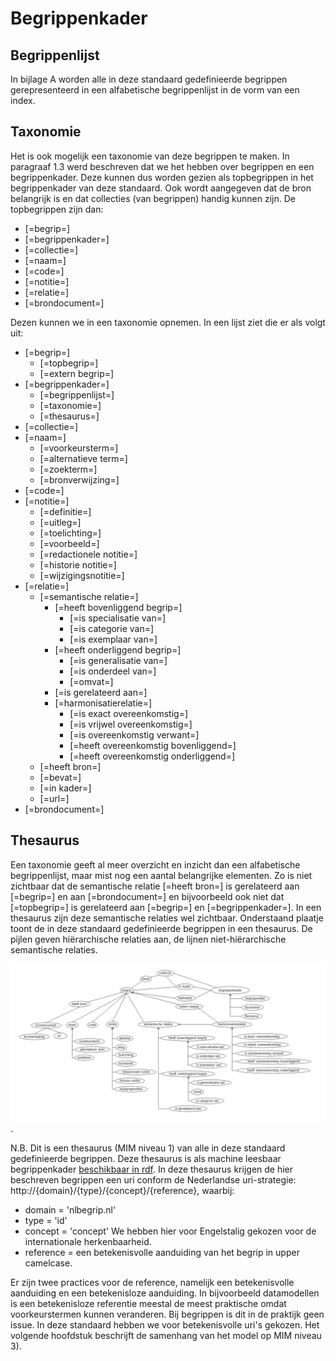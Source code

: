 # Begrippenkader

## Begrippenlijst
In bijlage A worden alle in deze standaard gedefinieerde begrippen gerepresenteerd in een alfabetische begrippenlijst in de vorm van een index.

## Taxonomie
Het is ook mogelijk een taxonomie van deze begrippen te maken. In paragraaf 1.3 werd beschreven dat we het hebben over begrippen en een begrippenkader. Deze kunnen dus worden gezien als topbegrippen in het begrippenkader van deze standaard. Ook wordt aangegeven dat de bron belangrijk is en dat collecties (van begrippen) handig kunnen zijn. 
De topbegrippen zijn dan: 
* [=begrip=]
* [=begrippenkader=]
* [=collectie=]
* [=naam=]
* [=code=]
* [=notitie=]
* [=relatie=]
* [=brondocument=]

Dezen kunnen we in een taxonomie opnemen. In een lijst ziet die er als volgt uit:
* [=begrip=]
  * [=topbegrip=]
  * [=extern begrip=]
* [=begrippenkader=]
  * [=begrippenlijst=]
  * [=taxonomie=]
  * [=thesaurus=]
* [=collectie=]
* [=naam=]
  * [=voorkeursterm=]
  * [=alternatieve term=]
  * [=zoekterm=]
  * [=bronverwijzing=]
* [=code=]
* [=notitie=]
  * [=definitie=]
  * [=uitleg=]
  * [=toelichting=]
  * [=voorbeeld=]
  * [=redactionele notitie=]
  * [=historie notitie=]
  * [=wijzigingsnotitie=]
* [=relatie=]
  * [=semantische relatie=]
    * [=heeft bovenliggend begrip=]
      * [=is specialisatie van=]
      * [=is categorie van=]
      * [=is exemplaar van=]
    * [=heeft onderliggend begrip=]
      * [=is generalisatie van=]
      * [=is onderdeel van=]
      * [=omvat=]
    * [=is gerelateerd aan=]
    * [=harmonisatierelatie=]
      * [=is exact overeenkomstig=]
      * [=is vrijwel overeenkomstig=]
      * [=is overeenkomstig verwant=]
      * [=heeft overeenkomstig bovenliggend=]
      * [=heeft overeenkomstig onderliggend=]
  * [=heeft bron=]
  * [=bevat=]
  * [=in kader=]
  * [=url=]
* [=brondocument=]

## Thesaurus
Een taxonomie geeft al meer overzicht en inzicht dan een alfabetische begrippenlijst, maar mist nog een aantal belangrijke elementen. Zo is niet zichtbaar dat de semantische relatie [=heeft bron=] is gerelateerd aan [=begrip=] en aan [=brondocument=] en bijvoorbeeld ook niet dat [=topbegrip=] is gerelateerd aan [=begrip=] en [=begrippenkader=]. In een thesaurus zijn deze semantische relaties wel zichtbaar. Onderstaand plaatje toont de in deze standaard gedefinieerde begrippen in een thesaurus. De pijlen geven hiërarchische relaties aan, de lijnen niet-hiërarchische semantische relaties.

![](./respec/media/thesaurusSBB.jpg "SBB thesaurus").

N.B. Dit is een thesaurus (MIM niveau 1) van alle in deze standaard gedefinieerde begrippen. Deze thesaurus is als machine leesbaar begrippenkader [beschikbaar in rdf](https://github.com/pldn/nederlands-profiel-voor-stelselcatalogi/blob/verwerking-opmerkingen-openbare-consultatie/concepts/thesaurus.ttl). In deze thesaurus krijgen de hier beschreven begrippen een uri conform de Nederlandse uri-strategie: http://{domain}/{type}/{concept}/{reference}, waarbij:
* domain = 'nlbegrip.nl'
* type = 'id'
* concept = 'concept' We hebben hier voor Engelstalig gekozen voor de internationale herkenbaarheid. 
* reference = een betekenisvolle aanduiding van het begrip in upper camelcase.

Er zijn twee practices voor de reference, namelijk een betekenisvolle aanduiding en een betekenisloze aanduiding. In bijvoorbeeld datamodellen is een betekenisloze referentie meestal de meest praktische omdat voorkeurstermen kunnen veranderen. Bij begrippen is dit in de praktijk geen issue. In deze standaard hebben we voor betekenisvolle uri's gekozen. 
Het volgende hoofdstuk beschrijft de samenhang van het model op MIM niveau 3).
